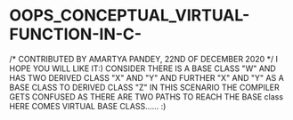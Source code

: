 # OOPS_CONCEPTUAL_VIRTUAL-FUNCTION-IN-C-


/* CONTRIBUTED BY AMARTYA PANDEY, 22ND OF DECEMBER 2020 */
 I HOPE YOU WILL LIKE IT:)
CONSIDER THERE IS A BASE CLASS "W" AND HAS TWO DERIVED CLASS "X" AND "Y" AND FURTHER "X" AND "Y" AS A BASE CLASS TO DERIVED CLASS "Z"
IN THIS SCENARIO THE COMPILER GETS CONFUSED AS THERE ARE TWO PATHS TO REACH THE BASE class HERE COMES VIRTUAL BASE CLASS...... :)
